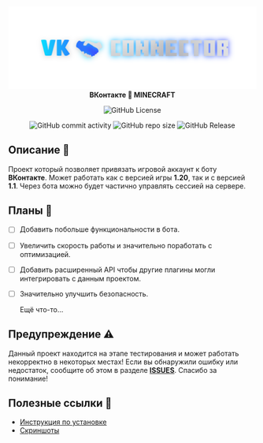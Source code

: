 <div align = "center">

![Title](dont_touch_me/title.png)
**ВКонтакте 🤝 MINECRAFT**

![GitHub License](https://img.shields.io/github/license/Taskov1ch/Rcon-crossbots?style=for-the-badge&labelColor=%23000&color=red)

![GitHub commit activity](https://img.shields.io/github/commit-activity/t/Taskov1ch/VkConnector?style=for-the-badge&logo=github)
![GitHub repo size](https://img.shields.io/github/repo-size/Taskov1ch/VkConnector?style=for-the-badge&logo=github)
![GitHub Release](https://img.shields.io/github/v/release/Taskov1ch/VkConnector?style=for-the-badge&logo=github)

</div>

## Описание 📒
Проект который позволяет привязать игровой аккаунт к боту **ВКонтакте**.
Может работать как с версией игры **1.20**, так и с версией **1.1**.
Через бота можно будет частично управлять сессией на сервере.

## Планы 🎯
- [ ] Добавить побольше функциональности в бота.
- [ ] Увеличить скорость работы и значительно поработать с оптимизацией.
- [ ] Добавить расширенный API чтобы другие плагины могли интегрировать с данным проектом.
- [ ] Значительно улучшить безопасность.

  Ещё что-то...

## Предупреждение ⚠
Данный проект находится на этапе тестирования и может работать некорректно в некоторых местах! Если вы обнаружили ошибку или недостаток, сообщите об этом в разделе **[ISSUES](https://github.com/Taskov1ch/VkConnector/issues)**. Спасибо за понимание!

## Полезные ссылки 🔗
- [Инструкция по установке](dont_touch_me/installation.md)
- [Скриншоты](https://drive.google.com/drive/folders/1h7pNQpwYZ1c3OcifHx15sD8A0lW4akCG)
